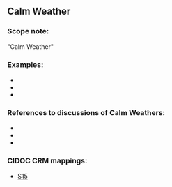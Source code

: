 
## Calm Weather 

###  Scope note: 
"Calm Weather" 

### Examples: 

* 
* 
* 

### References to discussions of Calm Weathers:

* 

* 

* 

### CIDOC CRM mappings: 

* [S15](http://www.ics.forth.gr/isl/CRMsci/S15_Observable_Entity)

